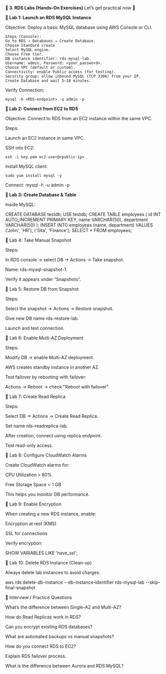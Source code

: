 **🧪 3. RDS Labs (Hands-On Exercises)**
Let’s get practical now 💪

**🔹 Lab 1: Launch an RDS MySQL Instance**

Objective: Deploy a basic MySQL database using AWS Console or CLI.

    Steps (Console):
    Go to RDS → Databases → Create Database.
    Choose Standard create
    Select MySQL engine.
    Choose Free tier.
    DB instance identifier: rds-mysql-lab.
    Username: admin, Password: <your_password>.
    Choose VPC (default or custom).
    Connectivity: enable Public access (for testing).
    Security group: allow inbound MySQL (TCP 3306) from your IP.
    Create Database and wait 5–10 minutes.

Verify Connection:

    mysql -h <RDS-endpoint> -u admin -p

**🔹 Lab 2: Connect from EC2 to RDS**

Objective: Connect to RDS from an EC2 instance within the same VPC.

Steps:

Launch an EC2 instance in same VPC.

SSH into EC2:

    ssh -i key.pem ec2-user@<public-ip>

Install MySQL client:

    sudo yum install mysql -y

Connect:     mysql -h <RDS-endpoint> -u admin -p

**🔹 Lab 3: Create Database & Table**

Inside MySQL:

CREATE DATABASE testdb;
USE testdb;
CREATE TABLE employees (
  id INT AUTO_INCREMENT PRIMARY KEY,
  name VARCHAR(50),
  department VARCHAR(50)
);
INSERT INTO employees (name, department)
VALUES ('John', 'HR'), ('Sita', 'Finance');
SELECT * FROM employees;

🔹 Lab 4: Take Manual Snapshot

Steps:

In RDS console → select DB → Actions → Take snapshot.

Name: rds-mysql-snapshot-1.

Verify it appears under “Snapshots”.

🔹 Lab 5: Restore DB from Snapshot

Steps:

Select the snapshot → Actions → Restore snapshot.

Give new DB name rds-restore-lab.

Launch and test connection.

🔹 Lab 6: Enable Multi-AZ Deployment

Steps:

Modify DB → enable Multi-AZ deployment.

AWS creates standby instance in another AZ.

Test failover by rebooting with failover:

Actions → Reboot → check "Reboot with failover".

🔹 Lab 7: Create Read Replica

Steps:

Select DB → Actions → Create Read Replica.

Set name rds-readreplica-lab.

After creation, connect using replica endpoint.

Test read-only access.

🔹 Lab 8: Configure CloudWatch Alarms

Create CloudWatch alarms for:

CPU Utilization > 80%

Free Storage Space < 1 GB

This helps you monitor DB performance.

🔹 Lab 9: Enable Encryption

When creating a new RDS instance, enable:

Encryption at rest (KMS)

SSL for connections

Verify encryption:

SHOW VARIABLES LIKE 'have_ssl';

🔹 Lab 10: Delete RDS Instance (Clean-up)

Always delete lab instances to avoid charges:

aws rds delete-db-instance --db-instance-identifier rds-mysql-lab --skip-final-snapshot

🧭 Interview / Practice Questions

What’s the difference between Single-AZ and Multi-AZ?

How do Read Replicas work in RDS?

Can you encrypt existing RDS databases?

What are automated backups vs manual snapshots?

How do you connect RDS to EC2?

Explain RDS failover process.

What is the difference between Aurora and RDS MySQL?
